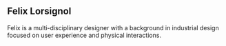 ## Felix Lorsignol

Felix is a multi-disciplinary designer with a background in industrial design focused on user experience and physical interactions.
